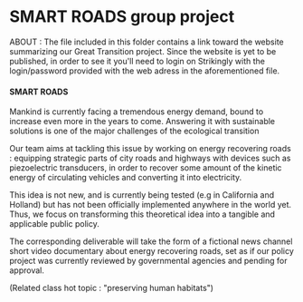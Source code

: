 # SMART ROADS group project


ABOUT : 
The file included in this folder contains a link toward the website summarizing our Great Transition project.
Since the website is yet to be published, in order to see it you'll need to login on Strikingly with the login/password provided with the web adress in the aforementioned file.




#### SMART ROADS #### 

Mankind is currently facing a tremendous energy demand, bound to increase even more in the years to come. Answering it with sustainable solutions is one of the major challenges of the ecological transition

Our team aims at tackling this issue by working on energy recovering roads : equipping strategic parts of city roads and highways with devices such as piezoelectric transducers, in order to recover some amount of the kinetic energy of circulating vehicles and converting it into electricity. 

This idea is not new, and is currently being tested (e.g in California and Holland) but has not been officially implemented anywhere in the world yet. Thus, we focus on transforming this theoretical idea into a tangible and applicable public policy.

The corresponding deliverable will take the form of a fictional news channel short video documentary about energy recovering roads, set as if our policy project was currently reviewed by governmental agencies and pending for approval.


(Related class hot topic : "preserving human habitats")
